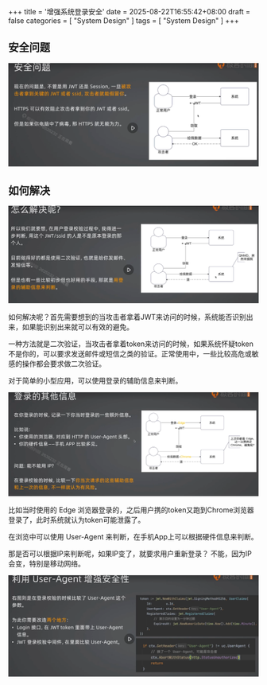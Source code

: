 +++
title = '增强系统登录安全'
date = 2025-08-22T16:55:42+08:00
draft = false
categories = [ "System Design" ]
tags = [ "System Design" ]
+++

## 安全问题

![img.png](img.png)

## 如何解决

![img_1.png](img_1.png)

如何解决呢？首先需要想到的当攻击者拿着JWT来访问的时候，系统能否识别出来，如果能识别出来就可以有效的避免。

一种方法就是二次验证，当攻击者拿着token来访问的时候，如果系统怀疑token不是你的，可以要求发送邮件或短信之类的验证。正常使用中，一些比较高危或敏感的操作都会要求做二次验证。

对于简单的小型应用，可以使用登录的辅助信息来判断。

![img_2.png](img_2.png)

比如当时使用的 Edge 浏览器登录的，之后用户携的token又跑到Chrome浏览器登录了，此时系统就认为token可能泄露了。 

在浏览中可以使用 User-Agent 来判断，在手机App上可以根据硬件信息来判断。

那是否可以根据IP来判断呢，如果IP变了，就要求用户重新登录？
不能，因为IP会变，特别是移动网络。

![img_3.png](img_3.png)